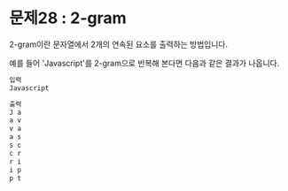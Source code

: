 # 문제28 : 2-gram

2-gram이란 문자열에서 2개의 연속된 요소를 출력하는 방법입니다.

예를 들어 'Javascript'를 2-gram으로 반복해 본다면 다음과 같은 결과가 나옵니다.

```js
입력
Javascript

출력
J a
a v
v a
a s
s c
c r
r i
i p
p t
```
